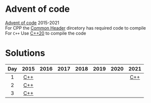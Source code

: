 # Advent of code

[Advent of code](https://adventofcode.com) 2015-2021  
For CPP the [Common Header](/Cpp/common_header) dircetory has required code to compile  
For `C++` Use [C++20](https://en.cppreference.com/w/cpp/20) to compile the code

# Solutions
| Day | 2015 | 2016 | 2017 | 2018 | 2019 | 2020 | 2021 |
| :--: | :--: | :--: | :--: | :--: | :--: | :--: | :--:
| 1 | [C++](/Cpp/2015/day1.cpp) | | | | | | [C++](/Cpp/2021/day1.cpp)
| 2 | [C++](/Cpp/2015/day2.cpp) |
| 3 | [C++](/Cpp/2015/day3.cpp) |
